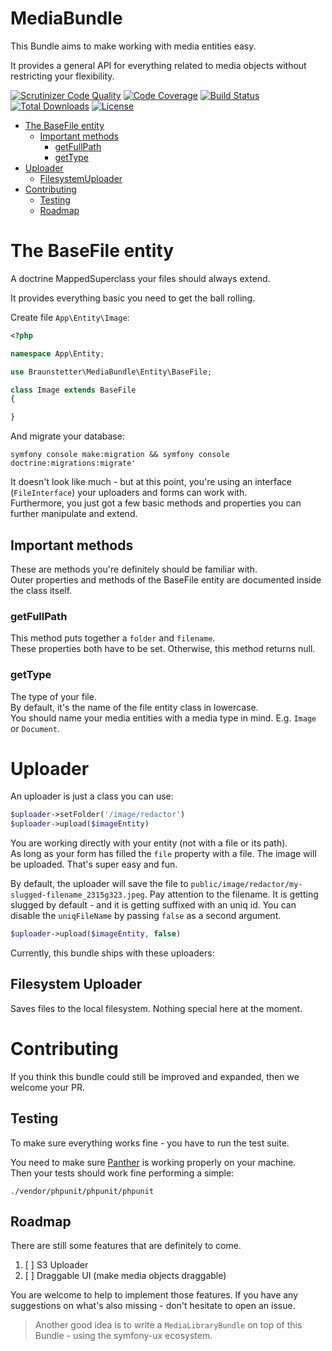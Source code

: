 # MediaBundle

This Bundle aims to make working with media entities easy.

It provides a general API for everything related to media objects without restricting your flexibility.

[![Scrutinizer Code Quality](https://scrutinizer-ci.com/g/Braunstetter/media-bundle/badges/quality-score.png?b=main)](https://scrutinizer-ci.com/g/Braunstetter/media-bundle/?branch=main)
[![Code Coverage](https://scrutinizer-ci.com/g/Braunstetter/media-bundle/badges/coverage.png?b=main)](https://scrutinizer-ci.com/g/Braunstetter/media-bundle/?branch=main)
[![Build Status](https://app.travis-ci.com/Braunstetter/media-bundle.svg?branch=main)](https://app.travis-ci.com/Braunstetter/media-bundle)
[![Total Downloads](http://poser.pugx.org/braunstetter/media-bundle/downloads)](https://packagist.org/packages/braunstetter/media-bundle)
[![License](http://poser.pugx.org/braunstetter/media-bundle/license)](https://packagist.org/packages/braunstetter/media-bundle)

* [The BaseFile entity](#the-basefile-entity)
  * [Important methods](#important-methods)
    * [getFullPath](#getfullpath)
    * [getType](#gettype)
* [Uploader](#uploader)
  * [FilesystemUploader](#filesystem-uploader)
* [Contributing](#contributing)
  * [Testing](#testing)
  * [Roadmap](#roadmap)

# The BaseFile entity

A doctrine MappedSuperclass your files should always extend.

It provides everything basic you need to get the ball rolling.

Create file `App\Entity\Image`:

```php
<?php

namespace App\Entity;

use Braunstetter\MediaBundle\Entity\BaseFile;

class Image extends BaseFile
{

}
```

And migrate your database:

```shell
symfony console make:migration && symfony console doctrine:migrations:migrate'
```

It doesn't look like much - but at this point, you're using an interface (`FileInterface`) your uploaders and forms can work with.  
Furthermore, you just got a few basic methods and properties you can further manipulate and extend.

## Important methods

These are methods you're definitely should be familiar with.  
Outer properties and methods of the BaseFile entity are documented inside the class itself.
### getFullPath

This method puts together a `folder` and `filename`.  
These properties both have to be set. Otherwise, this method returns null.

### getType

The type of your file.  
By default, it's the name of the file entity class in lowercase.  
You should name your media entities with a media type in mind.
E.g. `Image` or `Document`.

# Uploader

An uploader is just a class you can use:

```php
$uploader->setFolder('/image/redactor')
$uploader->upload($imageEntity)
```
You are working directly with your entity (not with a file or its path).  
As long as your form has filled the `file` property with a file. The image will be uploaded. That's super easy and fun.

By default, the uploader will save the file to `public/image/redactor/my-slugged-filename_2315g323.jpeg`.
Pay attention to the filename. It is getting slugged by default - and it is getting suffixed with an uniq id. You can disable the `uniqFileName` by passing `false` as a second argument. 

```php 
$uploader->upload($imageEntity, false)
```


Currently, this bundle ships with these uploaders:

##  Filesystem Uploader
Saves files to the local filesystem. Nothing special here at the moment.

# Contributing

If you think this bundle could still be improved and expanded, then we welcome your PR.

## Testing

To make sure everything works fine - you have to run the test suite.

You need to make sure [Panther](https://github.com/symfony/panther#installing-chromedriver-and-geckodriver) is working properly on your machine.  
Then your tests should work fine performing a simple: 

```shell
./vendor/phpunit/phpunit/phpunit
```

## Roadmap

There are still some features that are definitely to come.

1. [ ] S3 Uploader
2. [ ] Draggable UI (make media objects draggable)

You are welcome to help to implement those features.
If you have any suggestions on what's also missing - don't hesitate to open an issue.

> Another good idea is to write a `MediaLibraryBundle` on top of this Bundle - using the symfony-ux ecosystem.